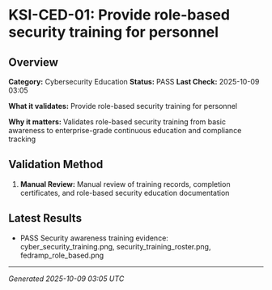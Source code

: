 # KSI-CED-01: Provide role-based security training for personnel

## Overview

**Category:** Cybersecurity Education
**Status:** PASS
**Last Check:** 2025-10-09 03:05

**What it validates:** Provide role-based security training for personnel

**Why it matters:** Validates role-based security training from basic awareness to enterprise-grade continuous education and compliance tracking

## Validation Method

1. **Manual Review:** Manual review of training records, completion certificates, and role-based security education documentation

## Latest Results

- PASS Security awareness training evidence: cyber_security_training.png, security_training_roster.png, fedramp_role_based.png

---
*Generated 2025-10-09 03:05 UTC*